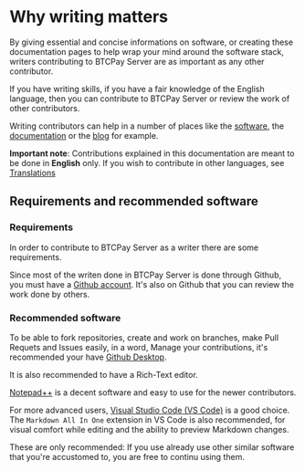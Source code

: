 # Why writing matters

By giving essential and concise informations on software, or creating these documentation pages to help wrap your mind around the software stack, writers contributing to BTCPay Server are as important as any other contributor.

If you have writing skills, if you have a fair knowledge of the English language, then you can contribute to BTCPay Server or review the work of other contributors.

Writing contributors can help in a number of places like the [software](WriteSoftware.md), the [documentation](WriteDocs.md) or the [blog](WriteBlog.md) for example.


**Important note**: Contributions explained in this documentation are meant to be done in **English** only. If you wish to contribute in other languages, see [Translations](../ContributeTranslate.md/)

## Requirements and recommended software

### Requirements

In order to contribute to BTCPay Server as a writer there are some requirements.

Since most of the writen done in BTCPay Server is done through Github, you must have a [Github account](https://github.com/).
It's also on Github that you can review the work done by others.

### Recommended software

To be able to fork repositories, create and work on branches, make Pull Requets and Issues easily, in a word, Manage your contributions, it's recommended your have [Github Desktop](https://desktop.github.com/).

It is also recommended to have a Rich-Text editor.

[Notepad++](https://notepad-plus-plus.org/downloads/) is a decent software and easy to use for the newer contributors.

For more advanced users, [Visual Studio Code (VS Code)](https://visualstudio.microsoft.com/) is a good choice.
The `Markdown All In One` extension in VS Code is also recommended, for visual comfort while editing and the ability to preview Markdown changes.

These are only recommended: If you use already use other similar software that you're accustomed to, you are free to continu using them.
